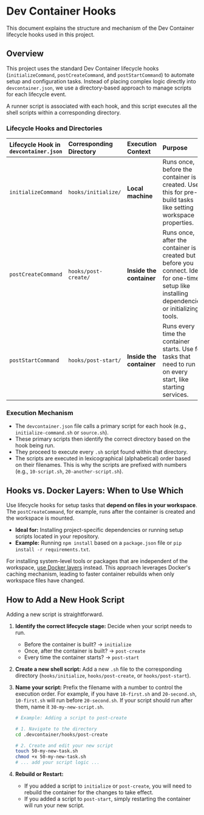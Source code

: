 # Dev Container Hooks

This document explains the structure and mechanism of the Dev Container lifecycle hooks used in this project.

## Overview

This project uses the standard Dev Container lifecycle hooks (`initializeCommand`, `postCreateCommand`, and `postStartCommand`) to automate setup and configuration tasks. Instead of placing complex logic directly into `devcontainer.json`, we use a directory-based approach to manage scripts for each lifecycle event.

A runner script is associated with each hook, and this script executes all the shell scripts within a corresponding directory.

### Lifecycle Hooks and Directories

| Lifecycle Hook in `devcontainer.json` | Corresponding Directory | Execution Context | Purpose |
| :--- | :--- | :--- | :--- |
| `initializeCommand` | `hooks/initialize/` | **Local machine** | Runs once, before the container is created. Use this for pre-build tasks like setting workspace properties. |
| `postCreateCommand` | `hooks/post-create/` | **Inside the container** | Runs once, after the container is created but before you connect. Ideal for one-time setup like installing dependencies or initializing tools. |
| `postStartCommand` | `hooks/post-start/` | **Inside the container** | Runs every time the container starts. Use for tasks that need to run on every start, like starting services. |

### Execution Mechanism

- The `devcontainer.json` file calls a primary script for each hook (e.g., `initialize-command.sh` or `source.sh`).
- These primary scripts then identify the correct directory based on the hook being run.
- They proceed to execute every `.sh` script found within that directory.
- The scripts are executed in lexicographical (alphabetical) order based on their filenames. This is why the scripts are prefixed with numbers (e.g., `10-script.sh`, `20-another-script.sh`).

## Hooks vs. Docker Layers: When to Use Which

Use lifecycle hooks for setup tasks that **depend on files in your workspace**. The `postCreateCommand`, for example, runs after the container is created and the workspace is mounted.

- **Ideal for:** Installing project-specific dependencies or running setup scripts located in your repository.
- **Example:** Running `npm install` based on a `package.json` file or `pip install -r requirements.txt`.

For installing system-level tools or packages that are independent of the workspace, [use Docker layers](../layers/README.md) instead. This approach leverages Docker's caching mechanism, leading to faster container rebuilds when only workspace files have changed.

## How to Add a New Hook Script

Adding a new script is straightforward.

1.  **Identify the correct lifecycle stage:** Decide when your script needs to run.
    - Before the container is built? -> `initialize`
    - Once, after the container is built? -> `post-create`
    - Every time the container starts? -> `post-start`

2.  **Create a new shell script:** Add a new `.sh` file to the corresponding directory (`hooks/initialize`, `hooks/post-create`, or `hooks/post-start`).

3.  **Name your script:** Prefix the filename with a number to control the execution order. For example, if you have `10-first.sh` and `20-second.sh`, `10-first.sh` will run before `20-second.sh`. If your script should run after them, name it `30-my-new-script.sh`.

    ```sh
    # Example: Adding a script to post-create

    # 1. Navigate to the directory
    cd .devcontainer/hooks/post-create

    # 2. Create and edit your new script
    touch 50-my-new-task.sh
    chmod +x 50-my-new-task.sh
    # ... add your script logic ...
    ```

4.  **Rebuild or Restart:**
    - If you added a script to `initialize` or `post-create`, you will need to rebuild the container for the changes to take effect.
    - If you added a script to `post-start`, simply restarting the container will run your new script.
